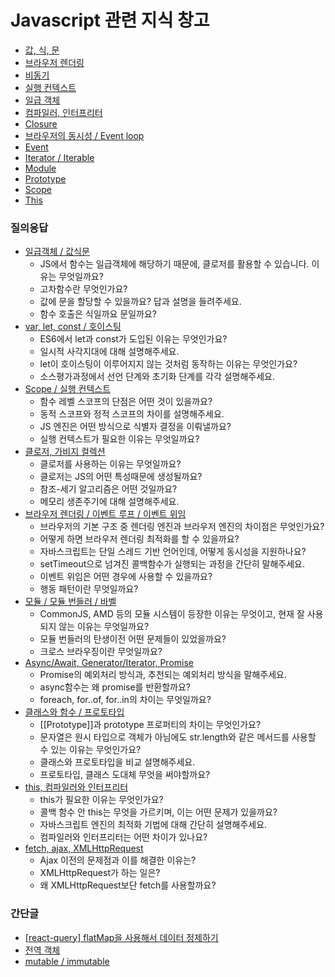 # Javascript 관련 지식 창고

- [값, 식, 문](https://github.com/byhhh2/helloworld/tree/main/Javascript/%EA%B0%92%2C%20%EC%8B%9D%2C%20%EB%AC%B8)
- [브라우저 렌더링](https://github.com/byhhh2/helloworld/tree/main/Javascript/%EB%B8%8C%EB%9D%BC%EC%9A%B0%EC%A0%80%20%EB%A0%8C%EB%8D%94%EB%A7%81)
- [비동기](https://github.com/byhhh2/helloworld/tree/main/Javascript/%EB%B9%84%EB%8F%99%EA%B8%B0)
- [실행 컨텍스트](https://github.com/byhhh2/helloworld/tree/main/Javascript/%EC%8B%A4%ED%96%89%20%EC%BB%A8%ED%85%8D%EC%8A%A4%ED%8A%B8)
- [일급 객체](https://github.com/byhhh2/helloworld/tree/main/Javascript/%EC%9D%BC%EA%B8%89%20%EA%B0%9D%EC%B2%B4)
- [컴파일러, 인터프리터](https://github.com/byhhh2/helloworld/tree/main/Javascript/%EC%BB%B4%ED%8C%8C%EC%9D%BC%EB%9F%AC%2C%20%EC%9D%B8%ED%84%B0%ED%94%84%EB%A6%AC%ED%84%B0)
- [Closure](https://github.com/byhhh2/helloworld/tree/main/Javascript/Closure)
- [브라우저의 동시성 / Event loop](https://github.com/byhhh2/helloworld/tree/main/Javascript/Event%20loop)
- [Event](https://github.com/byhhh2/helloworld/tree/main/Javascript/Event)
- [Iterator / Iterable](https://github.com/byhhh2/helloworld/tree/main/Javascript/Iterator%2C%20Iterable)
- [Module](https://github.com/byhhh2/helloworld/tree/main/Javascript/Module)
- [Prototype](https://github.com/byhhh2/helloworld/tree/main/Javascript/Prototype)
- [Scope](https://github.com/byhhh2/helloworld/tree/main/Javascript/Scope)
- [This](https://github.com/byhhh2/helloworld/tree/main/Javascript/This)

### 질의응답

- [일급객체 / 값식문](https://github.com/peep-peep-study/JS-peep-dive/discussions/1#discussioncomment-3165950)
  - JS에서 함수는 일급객체에 해당하기 때문에, 클로저를 활용할 수 있습니다. 이유는 무엇일까요?
  - 고차함수란 무엇인가요?
  - 값에 문을 할당할 수 있을까요? 답과 설명을 들려주세요.
  - 함수 호출은 식일까요 문일까요?
- [var, let, const / 호이스팅](https://github.com/peep-peep-study/JS-peep-dive/discussions/3#discussioncomment-3215652)
  - ES6에서 let과 const가 도입된 이유는 무엇인가요?
  - 일시적 사각지대에 대해 설명해주세요.
  - let이 호이스팅이 이루어지지 않는 것처럼 동작하는 이유는 무엇인가요?
  - 소스평가과정에서 선언 단계와 초기화 단계를 각각 설명해주세요.
- [Scope / 실행 컨텍스트](https://github.com/peep-peep-study/JS-peep-dive/discussions/4#discussioncomment-3292206)
  - 함수 레벨 스코프의 단점은 어떤 것이 있을까요?
  - 동적 스코프와 정적 스코프의 차이를 설명해주세요.
  - JS 엔진은 어떤 방식으로 식별자 결정을 이뤄낼까요?
  - 실행 컨텍스트가 필요한 이유는 무엇일까요?
- [클로저, 가비지 컬렉션](https://github.com/peep-peep-study/JS-peep-dive/discussions/5#discussioncomment-3343391)
  - 클로저를 사용하는 이유는 무엇일까요?
  - 클로저는 JS의 어떤 특성때문에 생성될까요?
  - 참조-세기 알고리즘은 어떤 것일까요?
  - 메모리 생존주기에 대해 설명해주세요.
- [브라우저 렌더링 / 이벤트 루프 / 이벤트 위임](https://github.com/peep-peep-study/JS-peep-dive/discussions/7#discussioncomment-3441534)
  - 브라우저의 기본 구조 중 렌더링 엔진과 브라우저 엔진의 차이점은 무엇인가요?
  - 어떻게 하면 브라우저 렌더링 최적화를 할 수 있을까요?
  - 자바스크립트는 단일 스레드 기반 언어인데, 어떻게 동시성을 지원하나요?
  - setTimeout으로 넘겨진 콜백함수가 실행되는 과정을 간단히 말해주세요.
  - 이벤트 위임은 어떤 경우에 사용할 수 있을까요?
  - 행동 패턴이란 무엇일까요?
- [모듈 / 모듈 번들러 / 바벨](https://github.com/peep-peep-study/JS-peep-dive/discussions/8#discussioncomment-3505584)
  - CommonJS, AMD 등의 모듈 시스템이 등장한 이유는 무엇이고, 현재 잘 사용되지 않는 이유는 무엇일까요?
  - 모듈 번들러의 탄생이전 어떤 문제들이 있었을까요?
  - 크로스 브라우징이란 무엇일까요?
- [Async/Await, Generator/Iterator, Promise](https://github.com/peep-peep-study/JS-peep-dive/discussions/9#discussioncomment-3566845)
  - Promise의 예외처리 방식과, 추천되는 예외처리 방식을 말해주세요.
  - async함수는 왜 promise를 반환할까요?
  - foreach, for..of, for..in의 차이는 무엇일까요?
- [클래스와 함수 / 프로토타입](https://github.com/peep-peep-study/JS-peep-dive/discussions/10#discussioncomment-3631903)
  - [[Prototype]]과 prototype 프로퍼티의 차이는 무엇인가요?
  - 문자열은 원시 타입으로 객체가 아님에도 str.length와 같은 메서드를 사용할 수 있는 이유는 무엇인가요?
  - 클래스와 프로토타입을 비교 설명해주세요.
  - 프로토타입, 클래스 도대체 무엇을 써야할까요?
- [this, 컴파일러와 인터프리터](https://github.com/peep-peep-study/JS-peep-dive/discussions/11#discussioncomment-3686529)
  - this가 필요한 이유는 무엇인가요?
  - 콜백 함수 안 this는 무엇을 가르키며, 이는 어떤 문제가 있을까요?
  - 자바스크립트 엔진의 최적화 기법에 대해 간단히 설명해주세요.
  - 컴파일러와 인터프리터는 어떤 차이가 있나요?
- [fetch, ajax, XMLHttpRequest](https://github.com/peep-peep-study/JS-peep-dive/discussions/12#discussioncomment-3792654)
  - Ajax 이전의 문제점과 이를 해결한 이유는?
  - XMLHttpRequest가 하는 일은?
  - 왜 XMLHttpRequest보단 fetch를 사용할까요?

### 간단글

- [[react-query] flatMap을 사용해서 데이터 정제하기](https://velog.io/@movie/react-query-flatMap%EC%9D%84-%EC%82%AC%EC%9A%A9%ED%95%B4%EC%84%9C-%EB%8D%B0%EC%9D%B4%ED%84%B0-%EC%A0%95%EC%A0%9C%ED%95%98%EA%B8%B0)
- [전역 객체](https://utopian-galley-07b.notion.site/Global-Object-366aecec33794238baa935b02b4ab0e5)
- [mutable / immutable](https://prolog.techcourse.co.kr/studylogs/1823)
